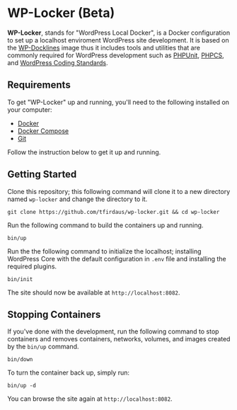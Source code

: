 # WP-Locker (Beta)

**WP-Locker**, stands for "WordPress Local Docker", is a Docker configuration to set up a localhost enviroment WordPress site development. It is based on the [WP-Docklines](https://github.com/tfirdaus/wp-docklines) image thus it includes tools and utilities that are commonly required for WordPress development such as [PHPUnit](https://phpunit.de/), [PHPCS](https://github.com/squizlabs/PHP_CodeSniffer), and [WordPress Coding Standards](https://github.com/WordPress-Coding-Standards/WordPress-Coding-Standards).

## Requirements

To get "WP-Locker" up and running, you'll need to the following installed on your computer:

- [Docker](https://www.docker.com/)
- [Docker Compose](https://docs.docker.com/compose/)
- [Git](https://git-scm.com/)

Follow the instruction below to get it up and running.

## Getting Started

Clone this repository; this following command will clone it to a new directory named `wp-locker` and change the directory to it.

```
git clone https://github.com/tfirdaus/wp-locker.git && cd wp-locker
```

Run the following command to build the containers up and running.

```
bin/up
```

Run the the following command to initialize the localhost; installing WordPress Core with the default configuration in `.env` file and installing the required plugins.

```
bin/init
```

The site should now be available at `http://localhost:8082`.

## Stopping Containers

If you've done with the development, run the following command to stop containers and removes containers, networks, volumes, and images created by the `bin/up` command.

```
bin/down
```

To turn the container back up, simply run:

```
bin/up -d
```

You can browse the site again at `http://localhost:8082`.
